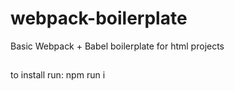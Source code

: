 # webpack-boilerplate
Basic Webpack + Babel boilerplate for html projects

##
to install run: npm run i
